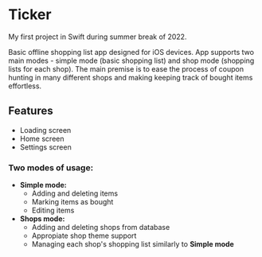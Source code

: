 
# Ticker

My first project in Swift during summer break of 2022.

Basic offline shopping list app designed for iOS devices. App supports two main modes - simple mode (basic shopping list) and shop mode (shopping lists for each shop). The main premise is to ease the process of coupon hunting in many different shops and making keeping track of bought items effortless.

## Features
* Loading screen
* Home screen
* Settings screen

### Two modes of usage:
* **Simple mode:**
    * Adding and deleting items
    * Marking items as bought
    * Editing items
* **Shops mode:**
    * Adding and deleting shops from database
    * Appropiate shop theme support
    * Managing each shop's shopping list similarly to **Simple mode**
